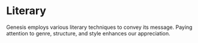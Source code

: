 # Literary

Genesis employs various literary techniques to convey its message. Paying attention to genre, structure, and style enhances our appreciation.

